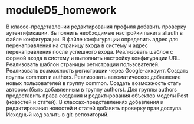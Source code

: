 # moduleD5_homework

В классе-представлении редактирования профиля добавить проверку аутентификации.
Выполнить необходимые настройки пакета allauth в файле конфигурации.
В файле конфигурации определить адрес для перенаправления на страницу входа в систему и адрес перенаправления после успешного входа.
Реализовать шаблон с формой входа в систему и выполнить настройку конфигурации URL.
Реализовать шаблон страницы регистрации пользователей.
Реализовать возможность регистрации через Google-аккаунт.
Создать группы common и authors.
Реализовать автоматическое добавление новых пользователей в группу common.
Создать возможность стать автором (быть добавленным в группу authors).
Для группы authors предоставить права создания и редактирования объектов модели Post (новостей и статей).
В классах-представлениях добавления и редактирования новостей и статей добавить проверку прав доступа.
Исходный код залить в git-репозиторий.
